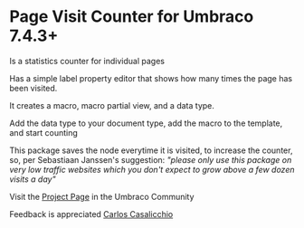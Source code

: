 # Page Visit Counter for Umbraco 7.4.3+

Is a statistics counter for individual pages

Has a simple label property editor that shows how many times the page has been visited.

It creates a macro, macro partial view, and a data type.

Add the data type to your document type, add the macro to the template, and start counting

This package saves the node everytime it is visited, to increase the counter, so, per Sebastiaan Janssen's suggestion:
 *"please only use this package on very low traffic websites which you don't expect to grow above a few dozen visits a day"*

Visit the [Project Page](https://our.umbraco.org/projects/backoffice-extensions/visit-counter/) in the Umbraco Community

Feedback is appreciated
[Carlos Casalicchio](mailto:carlos.casalicchio@gmail.com)